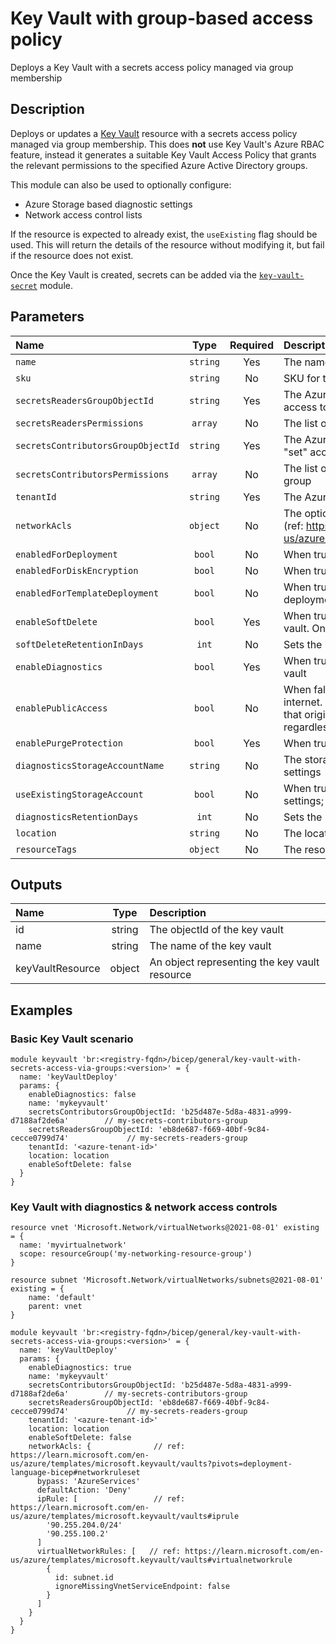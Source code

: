# Key Vault with group-based access policy

Deploys a Key Vault with a secrets access policy managed via group membership

## Description

Deploys or updates a [Key Vault](https://azure.microsoft.com/en-us/products/key-vault/) resource with a secrets access policy managed via group membership. This does **not** use Key Vault's Azure RBAC feature, instead it generates a suitable Key Vault Access Policy that grants the relevant permissions to the specified Azure Active Directory groups.

This module can also be used to optionally configure:

* Azure Storage based diagnostic settings
* Network access control lists

If the resource is expected to already exist, the `useExisting` flag should be used. This will return the details of the resource without modifying it, but fail if the resource does not exist.

Once the Key Vault is created, secrets can be added via the [`key-vault-secret`](https://github.com/endjin/Endjin.RecommendedPractices.Bicep/tree/main/modules/general/key-vault-secret) module.

## Parameters

| Name                               | Type     | Required | Description                                                                                                                                                                                                             |
| :--------------------------------- | :------: | :------: | :---------------------------------------------------------------------------------------------------------------------------------------------------------------------------------------------------------------------- |
| `name`                             | `string` | Yes      | The name of the key vault                                                                                                                                                                                               |
| `sku`                              | `string` | No       | SKU for the key vault                                                                                                                                                                                                   |
| `secretsReadersGroupObjectId`      | `string` | Yes      | The AzureAD objectId for the group to be granted "get" access to secrets                                                                                                                                                |
| `secretsReadersPermissions`        | `array`  | No       | The list of secret permissions granted to the "reader" group                                                                                                                                                            |
| `secretsContributorsGroupObjectId` | `string` | Yes      | The AzureAD objectId for the group to be granted "get" & "set" access to secrets                                                                                                                                        |
| `secretsContributorsPermissions`   | `array`  | No       | The list of secret permissions granted to the "contributors" group                                                                                                                                                      |
| `tenantId`                         | `string` | Yes      | The Azure tenantId of the key vault                                                                                                                                                                                     |
| `networkAcls`                      | `object` | No       | The optional network rules securing access to the key vault (ref: https://learn.microsoft.com/en-us/azure/templates/microsoft.keyvault/vaults#networkruleset)                                                           |
| `enabledForDeployment`             | `bool`   | No       | When true, the key vault will be accessible by deployments                                                                                                                                                              |
| `enabledForDiskEncryption`         | `bool`   | No       | When true, the key vault will be accessible for disk encryption                                                                                                                                                         |
| `enabledForTemplateDeployment`     | `bool`   | No       | When true, the key vault will be accessible by ARM deployments                                                                                                                                                          |
| `enableSoftDelete`                 | `bool`   | Yes      | When true, 'soft delete' functionality is enabled for this key vault. Once set to true, it cannot be reverted to false.                                                                                                 |
| `softDeleteRetentionInDays`        | `int`    | No       | Sets the retention policy if this key vault is soft deleted                                                                                                                                                             |
| `enableDiagnostics`                | `bool`   | Yes      | When true, diagnostics settings will be enabled for the key vault                                                                                                                                                       |
| `enablePublicAccess`               | `bool`   | No       | When false, the vault will not accept traffic from public internet. (i.e. all traffic except private endpoint traffic and that that originates from trusted services will be blocked, regardless of any firewall rules) |
| `enablePurgeProtection`            | `bool`   | Yes      | When true, the key vault will have purge protection enabled                                                                                                                                                             |
| `diagnosticsStorageAccountName`    | `string` | No       | The storage account name to be used for key vault diagnostic settings                                                                                                                                                   |
| `useExistingStorageAccount`        | `bool`   | No       | When true, an existing storage account be used for diagnotics settings; When false, the storage account is created/updated                                                                                              |
| `diagnosticsRetentionDays`         | `int`    | No       | Sets the retention policy for diagnostics settings data, in days                                                                                                                                                        |
| `location`                         | `string` | No       | The location of the key vault                                                                                                                                                                                           |
| `resourceTags`                     | `object` | No       | The resource tags applied to resources                                                                                                                                                                                  |

## Outputs

| Name             | Type   | Description                                   |
| :--------------- | :----: | :-------------------------------------------- |
| id               | string | The objectId of the key vault                 |
| name             | string | The name of the key vault                     |
| keyVaultResource | object | An object representing the key vault resource |

## Examples

### Basic Key Vault scenario

```bicep
module keyvault 'br:<registry-fqdn>/bicep/general/key-vault-with-secrets-access-via-groups:<version>' = {
  name: 'keyVaultDeploy'
  params: {
    enableDiagnostics: false
    name: 'mykeyvault'
    secretsContributorsGroupObjectId: 'b25d487e-5d8a-4831-a999-d7188af2de6a'        // my-secrets-contributors-group
    secretsReadersGroupObjectId: 'eb8de687-f669-40bf-9c84-cecce0799d74'             // my-secrets-readers-group
    tenantId: '<azure-tenant-id>'
    location: location
    enableSoftDelete: false
  }
}
```

### Key Vault with diagnostics & network access controls

```bicep
resource vnet 'Microsoft.Network/virtualNetworks@2021-08-01' existing = {
  name: 'myvirtualnetwork'
  scope: resourceGroup('my-networking-resource-group')
}

resource subnet 'Microsoft.Network/virtualNetworks/subnets@2021-08-01' existing = {
    name: 'default'
    parent: vnet
}

module keyvault 'br:<registry-fqdn>/bicep/general/key-vault-with-secrets-access-via-groups:<version>' = {
  name: 'keyVaultDeploy'
  params: {
    enableDiagnostics: true
    name: 'mykeyvault'
    secretsContributorsGroupObjectId: 'b25d487e-5d8a-4831-a999-d7188af2de6a'        // my-secrets-contributors-group
    secretsReadersGroupObjectId: 'eb8de687-f669-40bf-9c84-cecce0799d74'             // my-secrets-readers-group
    tenantId: '<azure-tenant-id>'
    location: location
    enableSoftDelete: false
    networkAcls: {              // ref: https://learn.microsoft.com/en-us/azure/templates/microsoft.keyvault/vaults?pivots=deployment-language-bicep#networkruleset
      bypass: 'AzureServices'
      defaultAction: 'Deny'
      ipRule: [                 // ref: https://learn.microsoft.com/en-us/azure/templates/microsoft.keyvault/vaults#iprule
        '90.255.204.0/24'
        '90.255.100.2'
      ]
      virtualNetworkRules: [   // ref: https://learn.microsoft.com/en-us/azure/templates/microsoft.keyvault/vaults#virtualnetworkrule
        {
          id: subnet.id
          ignoreMissingVnetServiceEndpoint: false
        }
      ]
    }
  }
}
```
